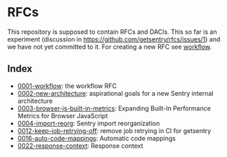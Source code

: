 # RFCs

This repository is supposed to contain RFCs and DACIs.  This so far is an experiment (discussion in https://github.com/getsentry/rfcs/issues/1) and we have not yet committed to it.
For creating a new RFC see [workflow](text/0001-workflow.md).

## Index

* [0001-workflow](text/0001-workflow.md): the workflow RFC
* [0002-new-architecture](text/0002-new-architecture.md): aspirational goals for a new Sentry internal architecture
* [0003-browser-js-built-in-metrics](text/0003-browser-js-built-in-metrics.md): Expanding Built-In Performance Metrics for Browser JavaScript
* [0004-import-reorg](text/0004-import-reorg.md): Sentry import reorganization
* [0012-keep-job-retrying-off](text/0012-keep-job-retrying-off.md): remove job retrying in CI for getsentry
* [0016-auto-code-mappings](text/0016-auto-code-mappings.md): Automatic code mappings
* [0022-response-context](text/0022-response-context.md): Response context

